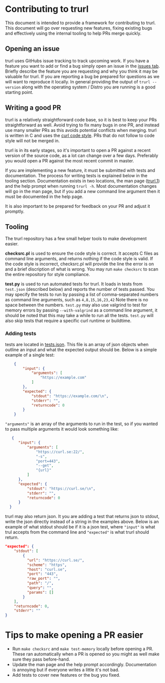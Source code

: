 # Contributing to trurl 
This document is intended to provide a framework for contributing to trurl. This document will go over requesting new features, fixing existing bugs and effectively
using the internal tooling to help PRs merge quickly. 

## Opening an issue
trurl uses GitHubs issue tracking to track upcoming work. If you have a feature you want to add or find a bug simply open an issue in the 
[issues tab](https://github.com/curl/trurl/issues). Briefly describe the feature you are requesting and why you think it may be valuable for trurl. If you are 
reporting a bug be prepared for questions as we will want to reproduce it locally. In general providing the output of `trurl --version` along with the operating 
system / Distro you are running is a good starting point. 

## Writing a good PR
trurl is a relatively straightforward code base, so it is best to keep your PRs straightforward as well. Avoid trying to fix many bugs in one PR, and instead
use many smaller PRs as this avoids potential conflicts when merging. trurl is written in C and uses the [curl code style](https://curl.se/dev/code-style.html). 
PRs that do not follow to code style will not be merged in. 

trurl is in its early stages, so it's important to open a PR against a recent version of the source code, as a lot can change over a few days. 
Preferably you would open a PR against the most recent commit in master. 

If you are implementing a new feature, it must be submitted with tests and documentation. The process for writing tests is explained below in the tooling section. Documentation exists
in two locations, the man page ([trurl.1](https://github.com/curl/trurl/blob/master/trurl.1)) and the help prompt when running `trurl -h`. Most documentation changes 
will go in the man page, but if you add a new command line argument then it must be documented in the help page. 

It is also important to be prepared for feedback on your PR and adjust it promptly. 


## Tooling
The trurl repository has a few small helper tools to make development easier. 

**checksrc.pl** is used to ensure the code style is correct. It accepts C files as command line arguments, and returns nothing if the code style is valid. If the 
code style is incorrect, checksrc.pl will provide the line the error is on and a brief discription of what is wrong. You may run `make checksrc` to scan the entire 
repository for style compliance. 

**test.py** is used to run automated tests for trurl. It loads in tests from `test.json` (described below) and reports the number of tests passed. You may specify 
the tests to run by passing a list of comma-separated numbers as command line arguments, such as `4,8,15,16,23,42` Note there is no space between the numbers. `test.py`
may also use valgrind to test for memory errors by passing `--with-valgrind` as a command line argument, it should be noted that this may take a while to run all the tests.
`test.py` will also skip tests that require a specific curl runtime or buildtime. 

### Adding tests
tests are located in [tests.json](https://github.com/curl/trurl/blob/master/tests.json). This file is an array of json objects when outline an input and what the expected
output should be. Below is a simple example of a single test:
```json
    {
        "input": {
            "arguments": [
                "https://example.com"
            ]
        },
        "expected": {
            "stdout": "https://example.com/\n",
            "stderr": "",
            "returncode": 0
        }
    }
  ```
  `"arguments"` is an array of the arguments to run in the test, so if you wanted to pass multiple arguments it would look something like:
  ```json
     {
        "input": {
            "arguments": [
                "https://curl.se:22/",
                "-s",
                "port=443",
                "--get",
                "{url}"
            ]
        },
        "expected": {
            "stdout": "https://curl.se/\n",
            "stderr": "",
            "returncode": 0
        }
    }
```
trurl may also return json. It you are adding a test that returns json to stdout, write the json directly instead of a string in the examples above. Below is an example 
of what stdout should be if it is a json test, where `"input"` is what trul accepts from the command line and `"expected"` is what trurl should return.
```json
"expected": {
    "stdout": [
        {
          "url": "https://curl.se/",
          "scheme": "https",
          "host": "curl.se",
          "port": "443",
          "raw_port": "",
          "path": "/",
          "query": "",
          "params": []
        }
    ],
    "returncode": 0,
    "stderr": ""
}
```

# Tips to make opening a PR easier
- Run `make checksrc` and `make test-memory` locally before opening a PR. These ran automatically when a PR is opened so you might as well make sure they pass before-hand.  
- Update the man page and the help prompt accordingly. Documentation is annoying but if everyone writes a little it's not bad.
- Add tests to cover new features or the bug you fixed.
